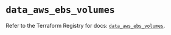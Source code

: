 # `data_aws_ebs_volumes`

Refer to the Terraform Registry for docs: [`data_aws_ebs_volumes`](https://registry.terraform.io/providers/hashicorp/aws/3.76.1/docs/data-sources/ebs_volumes).
